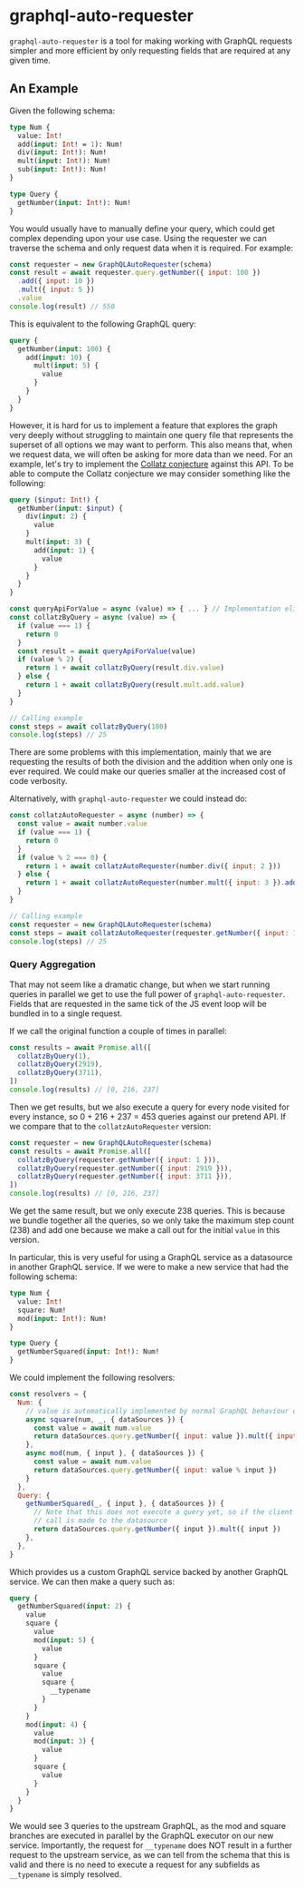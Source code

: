 # graphql-auto-requester

`graphql-auto-requester` is a tool for making working with GraphQL requests simpler and more efficient by only requesting fields that are required at any given time.

## An Example

Given the following schema:

```graphql
type Num {
  value: Int!
  add(input: Int! = 1): Num!
  div(input: Int!): Num!
  mult(input: Int!): Num!
  sub(input: Int!): Num!
}

type Query {
  getNumber(input: Int!): Num!
}
```

You would usually have to manually define your query, which could get complex depending upon your use case. Using the
requester we can traverse the schema and only request data when it is required. For example:

```js
const requester = new GraphQLAutoRequester(schema)
const result = await requester.query.getNumber({ input: 100 })
  .add({ input: 10 })
  .mult({ input: 5 })
  .value
console.log(result) // 550
```

This is equivalent to the following GraphQL query:
```graphql
query {
  getNumber(input: 100) {
    add(input: 10) {
      mult(input: 5) {
        value
      }
    }
  }
}
```

However, it is hard for us to implement a feature that explores the graph very deeply without struggling to maintain
one query file that represents the superset of all options we may want to perform. This also means that, when we request
data, we will often be asking for more data than we need. For an example, let's try to implement the [Collatz
conjecture](https://en.wikipedia.org/wiki/Collatz_conjecture) against this API. To be able to compute the Collatz
conjecture we may consider something like the following:
```graphql
query ($input: Int!) {
  getNumber(input: $input) {
    div(input: 2) {
      value
    }
    mult(input: 3) {
      add(input: 1) {
        value
      }
    }
  }
}
```
```js
const queryApiForValue = async (value) => { ... } // Implementation elided
const collatzByQuery = async (value) => {
  if (value === 1) {
    return 0
  }
  const result = await queryApiForValue(value)
  if (value % 2) {
    return 1 + await collatzByQuery(result.div.value)
  } else {
    return 1 + await collatzByQuery(result.mult.add.value)
  }
}

// Calling example
const steps = await collatzByQuery(100)
console.log(steps) // 25
```
There are some problems with this implementation, mainly that we are requesting the results of both the division and the
addition when only one is ever required. We could make our queries smaller at the increased cost of code verbosity.

Alternatively, with `graphql-auto-requester` we could instead do:
```js
const collatzAutoRequester = async (number) => {
  const value = await number.value
  if (value === 1) {
    return 0
  }
  if (value % 2 === 0) {
    return 1 + await collatzAutoRequester(number.div({ input: 2 }))
  } else {
    return 1 + await collatzAutoRequester(number.mult({ input: 3 }).add({ input: 1 }))
  }
}

// Calling example
const requester = new GraphQLAutoRequester(schema)
const steps = await collatzAutoRequester(requester.getNumber({ input: 100 }))
console.log(steps) // 25
```

### Query Aggregation
That may not seem like a dramatic change, but when we start running queries in parallel we get to use the full power of
`graphql-auto-requester`. Fields that are requested in the same tick of the JS event loop will be bundled in to a single
request.

If we call the original function a couple of times in parallel:
```js
const results = await Promise.all([
  collatzByQuery(1),
  collatzByQuery(2919),
  collatzByQuery(3711),
])
console.log(results) // [0, 216, 237]
```
Then we get results, but we also execute a query for every node visited for every instance, so 0 + 216 + 237 = 453
queries against our pretend API. If we compare that to the `collatzAutoRequester` version:

```js
const requester = new GraphQLAutoRequester(schema)
const results = await Promise.all([
  collatzByQuery(requester.getNumber({ input: 1 })),
  collatzByQuery(requester.getNumber({ input: 2919 })),
  collatzByQuery(requester.getNumber({ input: 3711 })),
])
console.log(results) // [0, 216, 237]
```
We get the same result, but we only execute 238 queries. This is because we bundle together all the queries, so we only
take the maximum step count (238) and add one because we make a call out for the initial `value` in this version.

In particular, this is very useful for using a GraphQL service as a datasource in another GraphQL service. If we were
to make a new service that had the following schema:
```graphql
type Num {
  value: Int!
  square: Num!
  mod(input: Int!): Num!
}

type Query {
  getNumberSquared(input: Int!): Num!
}
```

We could implement the following resolvers:
```js
const resolvers = {
  Num: {
    // value is automatically implemented by normal GraphQL behaviour of looking on the parent for properties
    async square(num, _, { dataSources }) {
      const value = await num.value
      return dataSources.query.getNumber({ input: value }).mult({ input: value })
    },
    async mod(num, { input }, { dataSources }) {
      const value = await num.value
      return dataSources.query.getNumber({ input: value % input })
    }
  },
  Query: {
    getNumberSquared(_, { input }, { dataSources }) {
      // Note that this does not execute a query yet, so if the client does not select any fields that use this, no
      // call is made to the datasource
      return dataSources.query.getNumber({ input }).mult({ input })
    },
  },
}
```

Which provides us a custom GraphQL service backed by another GraphQL service. We can then make a query such as:
```graphql
query {
  getNumberSquared(input: 2) {
    value
    square {
      value
      mod(input: 5) {
        value
      }
      square {
        value
        square {
          __typename
        }
      }
    }
    mod(input: 4) {
      value
      mod(input: 3) {
        value
      }
      square {
        value
      }
    }
  }
}
```
We would see 3 queries to the upstream GraphQL, as the mod and square branches are executed in parallel by the GraphQL
executor on our new service.
Importantly, the request for `__typename` does NOT result in a further request to the upstream service, as we can tell
from the schema that this is valid and there is no need to execute a request for any subfields as `__typename` is simply
resolved.
